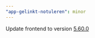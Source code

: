 ```yaml
---
"app-gelinkt-notuleren": minor
---
```


Update frontend to version [5.60.0](https://github.com/lblod/frontend-gelinkt-notuleren/releases/tag/v5.60.0)
